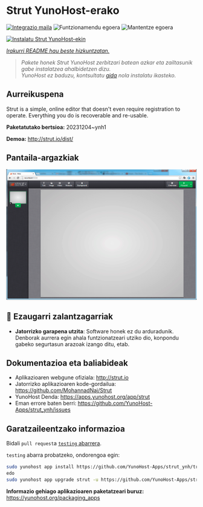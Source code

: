 <!--
Ohart ongi: README hau automatikoki sortu da <https://github.com/YunoHost/apps/tree/master/tools/readme_generator>ri esker
EZ editatu eskuz.
-->

# Strut YunoHost-erako

[![Integrazio maila](https://dash.yunohost.org/integration/strut.svg)](https://dash.yunohost.org/appci/app/strut) ![Funtzionamendu egoera](https://ci-apps.yunohost.org/ci/badges/strut.status.svg) ![Mantentze egoera](https://ci-apps.yunohost.org/ci/badges/strut.maintain.svg)

[![Instalatu Strut YunoHost-ekin](https://install-app.yunohost.org/install-with-yunohost.svg)](https://install-app.yunohost.org/?app=strut)

*[Irakurri README hau beste hizkuntzatan.](./ALL_README.md)*

> *Pakete honek Strut YunoHost zerbitzari batean azkar eta zailtasunik gabe instalatzea ahalbidetzen dizu.*  
> *YunoHost ez baduzu, kontsultatu [gida](https://yunohost.org/install) nola instalatu ikasteko.*

## Aurreikuspena

Strut is a simple, online editor that doesn't even require registration to operate. Everything you do is recoverable and re-usable.

**Paketatutako bertsioa:** 20231204~ynh1

**Demoa:** <http://strut.io/dist/>

## Pantaila-argazkiak

![Strut(r)en pantaila-argazkia](./doc/screenshots/screenshot.gif)

## :red_circle: Ezaugarri zalantzagarriak

- **Jatorrizko garapena utzita**: Software honek ez du arduradunik. Denborak aurrera egin ahala funtzionatzeari utziko dio, konpondu gabeko segurtasun arazoak izango ditu, etab.

## Dokumentazioa eta baliabideak

- Aplikazioaren webgune ofiziala: <http://strut.io>
- Jatorrizko aplikazioaren kode-gordailua: <https://github.com/MohannadNaj/Strut>
- YunoHost Denda: <https://apps.yunohost.org/app/strut>
- Eman errore baten berri: <https://github.com/YunoHost-Apps/strut_ynh/issues>

## Garatzaileentzako informazioa

Bidali `pull request`a [`testing` abarrera](https://github.com/YunoHost-Apps/strut_ynh/tree/testing).

`testing` abarra probatzeko, ondorengoa egin:

```bash
sudo yunohost app install https://github.com/YunoHost-Apps/strut_ynh/tree/testing --debug
edo
sudo yunohost app upgrade strut -u https://github.com/YunoHost-Apps/strut_ynh/tree/testing --debug
```

**Informazio gehiago aplikazioaren paketatzeari buruz:** <https://yunohost.org/packaging_apps>
